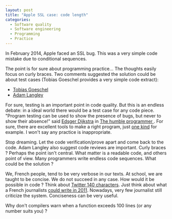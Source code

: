 ```yaml
--- 
layout: post 
title: "Apple SSL case: code length"
categories:
  - Software quality
  - Software engineering
  - Programming
  - Practice
---
```


<p>
	In February 2014, Apple faced an SSL bug. This was a very simple code mistake due to 	conditional sequences.
</p>
<p>
	The point is for sure about programming practice... The thoughts easily focus on curly braces. Two comments suggested the solution could be about test cases (Tobias Goeschel provides a very simple code extract):
</p>
<ul>
	<li itemtype="http://schema.org/BlogPosting">
		<a itemprop="sameAs" href="https://blog.codecentric.de/en/2014/02/curly-braces/">
			<span itemprop="author" itemscope itemtype="http://schema.org/Person">
				<span itemprop="name">Tobias Goeschel</span>
				<link itemprop="sameAs" href="https://blog.codecentric.de/en/author/tobias-goeschel/"></link>
			</span>
		</a>
	</li>
	<li itemtype="http://schema.org/BlogPosting">
		<a itemprop="sameAs" href="https://www.imperialviolet.org/2014/02/22/applebug.html">
			<span itemprop="author" itemscope itemtype="http://schema.org/Person">
				<span itemprop="name">Adam Langley</span>
				<link itemprop="sameAs" href="https://github.com/agl"></link>
				<link itemprop="sameAs" href="https://www.imperialviolet.org"></link>
			</span>
		</a>
	</li>
</ul>
<p>
	For sure, testing is an important point in code quality. But this is an endless debate: in a 
ideal world there would be a test case for any code piece. "Program testing can be used to show the presence of bugs, but never to show their absence!" said 
	<span itemscope itemtype="http://schema.org/Periodical" itemid="#periodical">
		<span itemprop="author" itemscope itemtype="http://schema.org/Person">
			<a itemprop="sameAs" href="http://viaf.org/viaf/17820452">
			<span itemprop="name">Edsger Dijkstra</span></a></span> 
		</span>
		in
		<a itemprop="sameAs" href="http://dx.doi.org/10.1145/355604.361591">
			The humble programmer
		</a>
	</span>. 
For sure, there are excellent tools to make a right program, just 
	<span itemscope itemtype="http://schema.org/Periodical" itemid="#periodical">
		<a itemprop="sameAs" href="http://dx.doi.org/10.1145/363235.363259">one kind</a> 
	</span>
	for example. I won't say any practice is inappropriate.
</p>
<p>
	Stop dreaming. Let the code verification/prove apart and come back to the code. Adam Langley also suggest code reviews are important. Curly braces ? Perhaps the point isn't central. What matter is a readable code, and others point of view. Many programmers write endless code sequences. What could be the solution ?
</p> 
<p>
	We, French people, tend to be very verbose in our texts. At school, we are taught to be concise. We do not succeed in any case. How would it be possible in code ? Think about <a href="https://dev.twitter.com/overview/api/counting-characters">Twitter 140 characters</a>. Just think about what a French journalists  <a href="http://www.slate.fr/story/41689/140-signes-twitter-fin-google">could write in 2011</a>. Nowadays, very few journalist still criticize the system. Conciseness can be very useful.  
</p>
<p>
	Why don't compilers warn when a function exceeds 100 lines (or any number suits you) ?
</p>